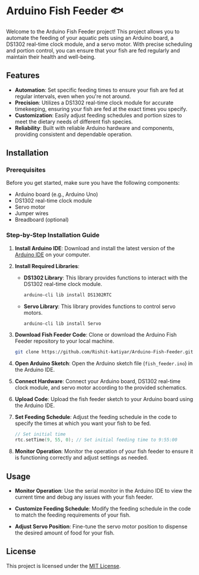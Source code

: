 # Arduino Fish Feeder 🐟

Welcome to the Arduino Fish Feeder project! This project allows you to automate the feeding of your aquatic pets using an Arduino board, a DS1302 real-time clock module, and a servo motor. With precise scheduling and portion control, you can ensure that your fish are fed regularly and maintain their health and well-being.

## Features

- **Automation**: Set specific feeding times to ensure your fish are fed at regular intervals, even when you're not around.
- **Precision**: Utilizes a DS1302 real-time clock module for accurate timekeeping, ensuring your fish are fed at the exact times you specify.
- **Customization**: Easily adjust feeding schedules and portion sizes to meet the dietary needs of different fish species.
- **Reliability**: Built with reliable Arduino hardware and components, providing consistent and dependable operation.

## Installation

### Prerequisites

Before you get started, make sure you have the following components:

- Arduino board (e.g., Arduino Uno)
- DS1302 real-time clock module
- Servo motor
- Jumper wires
- Breadboard (optional)

### Step-by-Step Installation Guide

1. **Install Arduino IDE**: Download and install the latest version of the [Arduino IDE](https://www.arduino.cc/en/software) on your computer.

2. **Install Required Libraries**:

   - **DS1302 Library**: This library provides functions to interact with the DS1302 real-time clock module.

     ```bash
     arduino-cli lib install DS1302RTC
     ```

   - **Servo Library**: This library provides functions to control servo motors.

     ```bash
     arduino-cli lib install Servo
     ```

3. **Download Fish Feeder Code**: Clone or download the Arduino Fish Feeder repository to your local machine.

    ```bash
    git clone https://github.com/Rishit-katiyar/Arduino-Fish-Feeder.git
    ```

4. **Open Arduino Sketch**: Open the Arduino sketch file (`fish_feeder.ino`) in the Arduino IDE.

5. **Connect Hardware**: Connect your Arduino board, DS1302 real-time clock module, and servo motor according to the provided schematics.

6. **Upload Code**: Upload the fish feeder sketch to your Arduino board using the Arduino IDE.

7. **Set Feeding Schedule**: Adjust the feeding schedule in the code to specify the times at which you want your fish to be fed.

    ```cpp
    // Set initial time
    rtc.setTime(9, 55, 0); // Set initial feeding time to 9:55:00
    ```

8. **Monitor Operation**: Monitor the operation of your fish feeder to ensure it is functioning correctly and adjust settings as needed.

## Usage

- **Monitor Operation**: Use the serial monitor in the Arduino IDE to view the current time and debug any issues with your fish feeder.

- **Customize Feeding Schedule**: Modify the feeding schedule in the code to match the feeding requirements of your fish.

- **Adjust Servo Position**: Fine-tune the servo motor position to dispense the desired amount of food for your fish.

## License

This project is licensed under the [MIT License](LICENSE).
